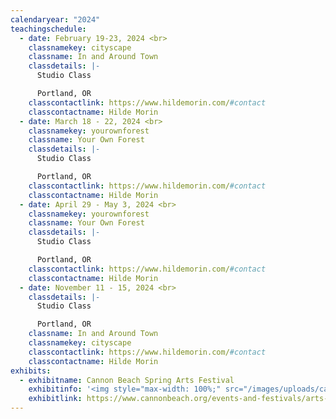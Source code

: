 ```yaml
---
calendaryear: "2024"
teachingschedule:
  - date: February 19-23, 2024 <br>
    classnamekey: cityscape
    classname: In and Around Town
    classdetails: |-
      Studio Class

      Portland, OR
    classcontactlink: https://www.hildemorin.com/#contact
    classcontactname: Hilde Morin
  - date: March 18 - 22, 2024 <br>
    classnamekey: yourownforest
    classname: Your Own Forest
    classdetails: |-
      Studio Class

      Portland, OR
    classcontactlink: https://www.hildemorin.com/#contact
    classcontactname: Hilde Morin
  - date: April 29 - May 3, 2024 <br>
    classnamekey: yourownforest
    classname: Your Own Forest
    classdetails: |-
      Studio Class

      Portland, OR
    classcontactlink: https://www.hildemorin.com/#contact
    classcontactname: Hilde Morin
  - date: November 11 - 15, 2024 <br>
    classdetails: |-
      Studio Class

      Portland, OR
    classname: In and Around Town
    classnamekey: cityscape
    classcontactlink: https://www.hildemorin.com/#contact
    classcontactname: Hilde Morin
exhibits:
  - exhibitname: Cannon Beach Spring Arts Festival
    exhibitinfo: '<img style="max-width: 100%;" src="/images/uploads/cannon-beach-arts-festival.jpg">'
    exhibitlink: https://www.cannonbeach.org/events-and-festivals/arts-events/spring-unveiling-arts-festival/
---
```

